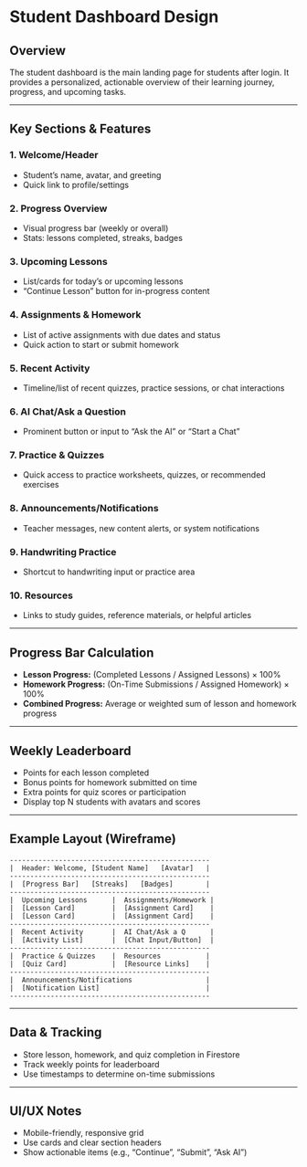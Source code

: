 # Student Dashboard Design

## Overview
The student dashboard is the main landing page for students after login. It provides a personalized, actionable overview of their learning journey, progress, and upcoming tasks.

---

## Key Sections & Features

### 1. Welcome/Header
- Student’s name, avatar, and greeting
- Quick link to profile/settings

### 2. Progress Overview
- Visual progress bar (weekly or overall)
- Stats: lessons completed, streaks, badges

### 3. Upcoming Lessons
- List/cards for today’s or upcoming lessons
- “Continue Lesson” button for in-progress content

### 4. Assignments & Homework
- List of active assignments with due dates and status
- Quick action to start or submit homework

### 5. Recent Activity
- Timeline/list of recent quizzes, practice sessions, or chat interactions

### 6. AI Chat/Ask a Question
- Prominent button or input to “Ask the AI” or “Start a Chat”

### 7. Practice & Quizzes
- Quick access to practice worksheets, quizzes, or recommended exercises

### 8. Announcements/Notifications
- Teacher messages, new content alerts, or system notifications

### 9. Handwriting Practice
- Shortcut to handwriting input or practice area

### 10. Resources
- Links to study guides, reference materials, or helpful articles

---

## Progress Bar Calculation
- **Lesson Progress:** (Completed Lessons / Assigned Lessons) × 100%
- **Homework Progress:** (On-Time Submissions / Assigned Homework) × 100%
- **Combined Progress:** Average or weighted sum of lesson and homework progress

---

## Weekly Leaderboard
- Points for each lesson completed
- Bonus points for homework submitted on time
- Extra points for quiz scores or participation
- Display top N students with avatars and scores

---

## Example Layout (Wireframe)

```
-------------------------------------------------
|  Header: Welcome, [Student Name]   [Avatar]   |
-------------------------------------------------
|  [Progress Bar]   [Streaks]   [Badges]        |
-------------------------------------------------
|  Upcoming Lessons      |  Assignments/Homework |
|  [Lesson Card]         |  [Assignment Card]    |
|  [Lesson Card]         |  [Assignment Card]    |
-------------------------------------------------
|  Recent Activity       |  AI Chat/Ask a Q      |
|  [Activity List]       |  [Chat Input/Button]  |
-------------------------------------------------
|  Practice & Quizzes    |  Resources           |
|  [Quiz Card]           |  [Resource Links]    |
-------------------------------------------------
|  Announcements/Notifications                  |
|  [Notification List]                          |
-------------------------------------------------
```

---

## Data & Tracking
- Store lesson, homework, and quiz completion in Firestore
- Track weekly points for leaderboard
- Use timestamps to determine on-time submissions

---

## UI/UX Notes
- Mobile-friendly, responsive grid
- Use cards and clear section headers
- Show actionable items (e.g., “Continue”, “Submit”, “Ask AI”)
